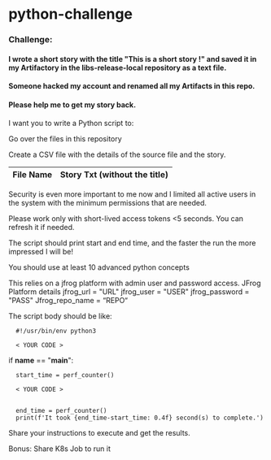 # python-challenge

### Challenge:

#### I wrote a **short story** with the title "This is a short story !" and saved it in my Artifactory in the libs-release-local repository as a text file.

#### Someone hacked my account and renamed all my Artifacts in this repo.

#### Please help me to get my story back.

I want you to write a Python script to:

Go over the files in this repository

Create a CSV file with the details of the source file and the story.

| File Name | Story Txt (without the title) |
|-----------|-------------------------------|

Security is even more important to me now and I limited all active users in the system with the minimum permissions that are needed.

Please work only with short-lived access tokens <5 seconds. You can refresh it if needed.

The script should print start and end time, and the faster the run the more impressed I will be!

You should use at least 10 advanced python concepts

This relies on a jfrog platform with admin user and password access.
JFrog Platform details
jfrog_url = "URL"
jfrog_user = "USER"
jfrog_password = "PASS"
Jfrog_repo_name = “REPO“


The script body should be like:

      #!/usr/bin/env python3

      < YOUR CODE > 


   if __name__ == "__main__":

      start_time = perf_counter()

      < YOUR CODE > 


      end_time = perf_counter()
      print(f'It took {end_time-start_time: 0.4f} second(s) to complete.')



Share your instructions to execute and get the results.


Bonus: Share K8s Job to run it
